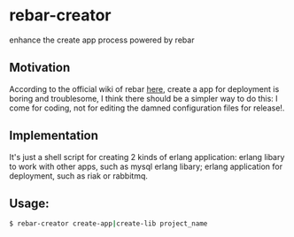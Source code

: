 rebar-creator
=============

enhance the create app process powered by rebar 

Motivation
--------
According to the official wiki of rebar [here](https://github.com/basho/rebar/wiki/Release-handling), create a app for deployment is boring and troublesome, I think there should be a simpler way to do this: I come for coding, not for editing the damned configuration files for release!.

Implementation
--------
It's just a shell script for creating 2 kinds of erlang application: erlang libary to work with other apps, such as mysql erlang libary; erlang application for deployment, such as riak or rabbitmq.

Usage:
--------
```sh
$ rebar-creator create-app|create-lib project_name
```


